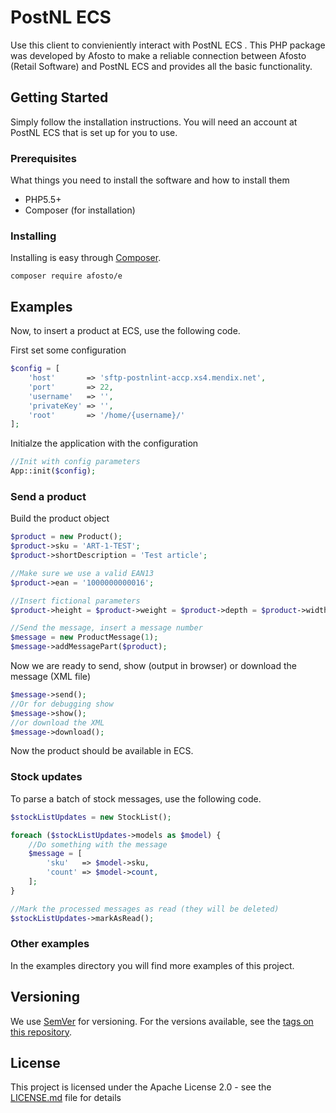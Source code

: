 # PostNL ECS

Use this client to convieniently interact with PostNL ECS . This PHP package was developed by Afosto to make a reliable connection between Afosto (Retail Software) and PostNL ECS and provides all the basic functionality.


## Getting Started

Simply follow the installation instructions. You will need an account at PostNL ECS that is set up for you to use.

### Prerequisites

What things you need to install the software and how to install them
- PHP5.5+
- Composer (for installation)

### Installing

Installing is easy through [Composer](http://www.getcomposer.org/). 

```
composer require afosto/e
```


## Examples

Now, to insert a product at ECS, use the following code.

First set some configuration

```php
$config = [
    'host'       => 'sftp-postnlint-accp.xs4.mendix.net',
    'port'       => 22,
    'username'   => '',
    'privateKey' => '',
    'root'       => '/home/{username}/' 
];

```

Initialze the application with the configuration

```php
//Init with config parameters
App::init($config);
```


### Send a product

Build the product object

```php
$product = new Product();
$product->sku = 'ART-1-TEST';
$product->shortDescription = 'Test article';

//Make sure we use a valid EAN13
$product->ean = '1000000000016';

//Insert fictional parameters
$product->height = $product->weight = $product->depth = $product->width = 1;

//Send the message, insert a message number
$message = new ProductMessage(1);
$message->addMessagePart($product);

```
Now we are ready to send, show (output in browser) or download the message (XML file)
```php
$message->send();
//Or for debugging show
$message->show();
//or download the XML
$message->download();
```

Now the product should be available in ECS. 


### Stock updates
To parse a batch of stock messages, use the following code.

```php
$stockListUpdates = new StockList();

foreach ($stockListUpdates->models as $model) {
    //Do something with the message
    $message = [
        'sku'   => $model->sku, 
        'count' => $model->count,
    ];
}

//Mark the processed messages as read (they will be deleted)
$stockListUpdates->markAsRead();

```


### Other examples
In the examples directory you will find more examples of this project.


## Versioning

We use [SemVer](http://semver.org/) for versioning. For the versions available, see the [tags on this repository](https://github.com/afosto/dnl/tags). 


## License

This project is licensed under the Apache License 2.0 - see the [LICENSE.md](LICENSE.md) file for details